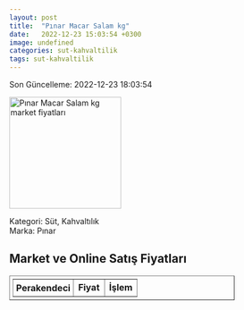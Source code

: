 ```yaml
---
layout: post
title:  "Pınar Macar Salam kg"
date:   2022-12-23 15:03:54 +0300
image: undefined
categories: sut-kahvaltilik
tags: sut-kahvaltilik
---
```


Son Güncelleme: 2022-12-23 18:03:54

<img src="undefined" width="200" alt="Pınar Macar Salam kg market fiyatları" />

Kategori: Süt, Kahvaltılık
<br />
Marka: Pınar

<h2>Market ve Online Satış Fiyatları</h2>

<table border="1" style="padding: 5px;width:80%;">
  <tr>
    <td style="padding: 5px;"><strong>Perakendeci</strong></td>
    <td><strong>Fiyat</strong></td>
    <td><strong>İşlem</strong></td>
  </tr>
  
</table>
